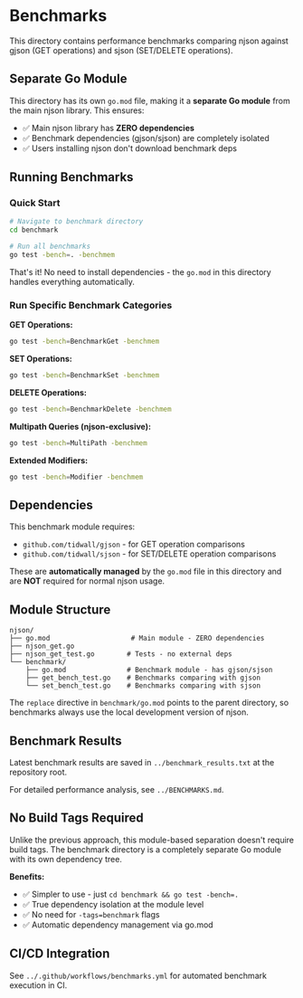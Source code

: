 # Benchmarks

This directory contains performance benchmarks comparing njson against gjson (GET operations) and sjson (SET/DELETE operations).

## Separate Go Module

This directory has its own `go.mod` file, making it a **separate Go module** from the main njson library. This ensures:
- ✅ Main njson library has **ZERO dependencies**
- ✅ Benchmark dependencies (gjson/sjson) are completely isolated
- ✅ Users installing njson don't download benchmark deps

## Running Benchmarks

### Quick Start

```bash
# Navigate to benchmark directory
cd benchmark

# Run all benchmarks
go test -bench=. -benchmem
```

That's it! No need to install dependencies - the `go.mod` in this directory handles everything automatically.

### Run Specific Benchmark Categories

**GET Operations:**
```bash
go test -bench=BenchmarkGet -benchmem
```

**SET Operations:**
```bash
go test -bench=BenchmarkSet -benchmem
```

**DELETE Operations:**
```bash
go test -bench=BenchmarkDelete -benchmem
```

**Multipath Queries (njson-exclusive):**
```bash
go test -bench=MultiPath -benchmem
```

**Extended Modifiers:**
```bash
go test -bench=Modifier -benchmem
```

## Dependencies

This benchmark module requires:
- `github.com/tidwall/gjson` - for GET operation comparisons
- `github.com/tidwall/sjson` - for SET/DELETE operation comparisons

These are **automatically managed** by the `go.mod` file in this directory and are **NOT** required for normal njson usage.

## Module Structure

```
njson/
├── go.mod                    # Main module - ZERO dependencies
├── njson_get.go
├── njson_get_test.go        # Tests - no external deps
└── benchmark/
    ├── go.mod               # Benchmark module - has gjson/sjson
    ├── get_bench_test.go    # Benchmarks comparing with gjson
    └── set_bench_test.go    # Benchmarks comparing with sjson
```

The `replace` directive in `benchmark/go.mod` points to the parent directory, so benchmarks always use the local development version of njson.

## Benchmark Results

Latest benchmark results are saved in `../benchmark_results.txt` at the repository root.

For detailed performance analysis, see `../BENCHMARKS.md`.

## No Build Tags Required

Unlike the previous approach, this module-based separation doesn't require build tags. The benchmark directory is a completely separate Go module with its own dependency tree.

**Benefits:**
- ✅ Simpler to use - just `cd benchmark && go test -bench=.`
- ✅ True dependency isolation at the module level
- ✅ No need for `-tags=benchmark` flags
- ✅ Automatic dependency management via go.mod

## CI/CD Integration

See `../.github/workflows/benchmarks.yml` for automated benchmark execution in CI.
